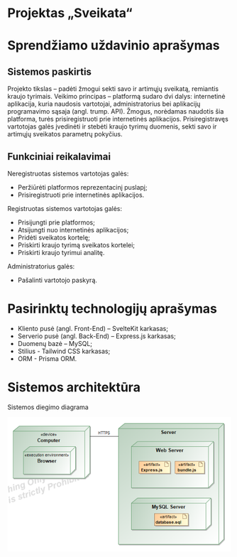 # Projektas „Sveikata“

# Sprendžiamo uždavinio aprašymas

## Sistemos paskirtis

Projekto tikslas – padėti žmogui sekti savo ir artimųjų sveikatą, remiantis kraujo tyrimais. Veikimo principas – platformą sudaro dvi dalys: internetinė aplikacija, kuria naudosis vartotojai, administratorius bei aplikacijų programavimo sąsaja (angl. trump. API). Žmogus, norėdamas naudotis šia platforma, turės prisiregistruoti prie internetinės aplikacijos. Prisiregistravęs vartotojas galės įvedinėti ir stebėti kraujo tyrimų duomenis, sekti savo ir artimųjų sveikatos parametrų pokyčius.

## Funkciniai reikalavimai

Neregistruotas sistemos vartotojas galės:

- Peržiūrėti platformos reprezentacinį puslapį;
- Prisiregistruoti prie internetinės aplikacijos.

Registruotas sistemos vartotojas galės:

- Prisijungti prie platformos;
- Atsijungti nuo internetinės aplikacijos;
- Pridėti sveikatos kortelę;
- Priskirti kraujo tyrimą sveikatos kortelei;
- Priskirti kraujo tyrimui analitę.

Administratorius galės:

- Pašalinti vartotojo paskyrą.

# Pasirinktų technologijų aprašymas

- Kliento pusė (angl. Front-End) – SvelteKit karkasas;
- Serverio pusė (angl. Back-End) – Express.js karkasas;
- Duomenų bazė – MySQL;
- Stilius - Tailwind CSS karkasas;
- ORM - Prisma ORM.

# Sistemos architektūra

Sistemos diegimo diagrama

![Sistemos diegimo diagrama](images/sdd.png)

